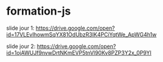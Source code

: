 # formation-js

slide jour 1: https://drive.google.com/open?id=17VLEvIhowmSqYX81OdUbzR3IK4PCiYqtWe_ApWG4h1w

slide jour 2: https://drive.google.com/open?id=1ojAWUJf9nvwDrtNKmEVP5tnVl90Kv8PZP3Y2x_0P9YI
